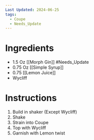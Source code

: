 ```yaml
---
Last Updated: 2024-06-25
tags:
  - Coupe
  - Needs_Update
---
```


# Ingredients
- 1.5 Oz [[Morph Gin]] #Needs_Update
- 0.75 Oz [[Simple Syrup]]
- 0.75 [[Lemon Juice]]
- Wycliff

# Instructions
1. Build in shaker (Except Wycliff)
2. Shake 
3. Strain into Coupe
4. Top with Wycliff
5. Garnish with Lemon twist


